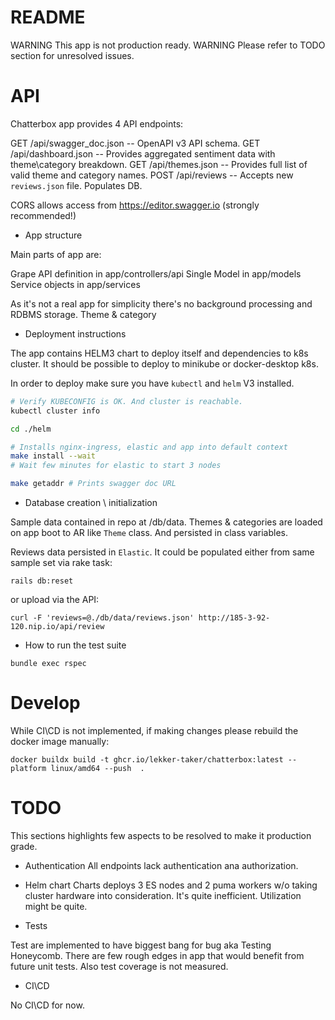 # README

WARNING This app is not production ready. WARNING
Please refer to TODO section for unresolved issues. 

# API

Chatterbox app provides 4 API endpoints:

GET /api/swagger_doc.json  -- OpenAPI v3 API schema.
GET /api/dashboard.json -- Provides aggregated sentiment data with theme\category breakdown.
GET /api/themes.json -- Provides full list of valid theme and category names.
POST /api/reviews  -- Accepts new `reviews.json` file. Populates DB.

CORS allows access from https://editor.swagger.io (strongly recommended!)

* App structure

Main parts of app are:

Grape API definition in app/controllers/api
Single Model in app/models
Service objects in app/services

As it's not a real app for simplicity there's no background processing and RDBMS storage. Theme & category 

* Deployment instructions

The app contains HELM3 chart to deploy itself and dependencies to k8s cluster.
It should be possible to deploy to minikube or docker-desktop k8s. 

In order to deploy make sure you have `kubectl` and `helm` V3 installed.

```bash
# Verify KUBECONFIG is OK. And cluster is reachable.  
kubectl cluster info

cd ./helm

# Installs nginx-ingress, elastic and app into default context
make install --wait 
# Wait few minutes for elastic to start 3 nodes

make getaddr # Prints swagger doc URL
```

* Database creation \ initialization

Sample data contained in repo at /db/data.
Themes & categories are loaded on app boot to AR like `Theme` class. And persisted in class variables.

Reviews data persisted in `Elastic`. It could be populated  either from same sample set via rake task:

`rails db:reset`

or upload via the API:

`curl -F 'reviews=@./db/data/reviews.json' http://185-3-92-120.nip.io/api/review`

* How to run the test suite

`bundle exec rspec`

# Develop

While CI\CD is not implemented, if making changes please rebuild the docker image manually:

```
docker buildx build -t ghcr.io/lekker-taker/chatterbox:latest --platform linux/amd64 --push  .
```

# TODO

This sections highlights few aspects to be resolved to make it production grade.

* Authentication
All endpoints lack authentication ana authorization. 

* Helm chart
Charts deploys 3 ES nodes and 2 puma workers w/o taking cluster hardware into consideration. It's quite inefficient. Utilization might be quite.

* Tests

Test are implemented to have biggest bang for bug aka Testing Honeycomb.
There are few rough edges in app that would benefit from future unit tests.
Also test coverage is not measured.

* CI\CD

No CI\CD for now.

